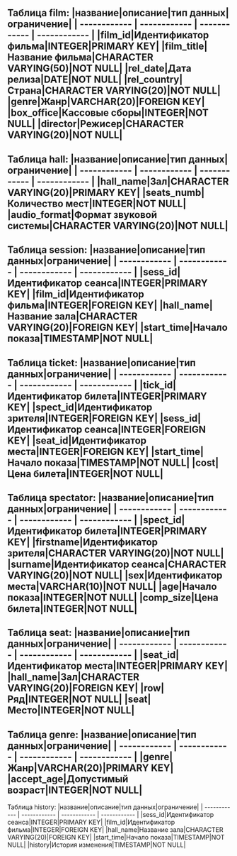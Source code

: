 Таблица film:
|название|описание|тип данных|ограничение|
| ------------ | ------------ | ------------ | ------------ |
|film_id|Идентификатор фильма|INTEGER|PRIMARY KEY|
|film_title|Название фильма|CHARACTER VARYING(50)|NOT NULL|
|rel_date|Дата релиза|DATE|NOT NULL|
|rel_country|Страна|CHARACTER VARYING(20)|NOT NULL|
|genre|Жанр|VARCHAR(20)|FOREIGN KEY|
|box_office|Кассовые сборы|INTEGER|NOT NULL|
|director|Режисер|CHARACTER VARYING(20)|NOT NULL|
---
Таблица hall:
|название|описание|тип данных|ограничение|
| ------------ | ------------ | ------------ | ------------ |
|hall_name|Зал|CHARACTER VARYING(20)|PRIMARY KEY|
|seats_numb|Количество мест|INTEGER|NOT NULL|
|audio_format|Формат звуковой системы|CHARACTER VARYING(20)|NOT NULL|
---
Таблица session:
|название|описание|тип данных|ограничение|
| ------------ | ------------ | ------------ | ------------ |
|sess_id|Идентификатор сеанса|INTEGER|PRIMARY KEY|
|film_id|Идентификатор фильма|INTEGER|FOREIGN KEY|
|hall_name|Название зала|CHARACTER VARYING(20)|FOREIGN KEY|
|start_time|Начало показа|TIMESTAMP|NOT NULL|
---
Таблица ticket:
|название|описание|тип данных|ограничение|
| ------------ | ------------ | ------------ | ------------ |
|tick_id|Идентификатор билета|INTEGER|PRIMARY KEY|
|spect_id|Идентификатор зрителя|INTEGER|FOREIGN KEY|
|sess_id|Идентификатор сеанса|INTEGER|FOREIGN KEY|
|seat_id|Идентификатор места|INTEGER|FOREIGN KEY|
|start_time|Начало показа|TIMESTAMP|NOT NULL|
|cost|Цена билета|INTEGER|NOT NULL|
---
Таблица spectator:
|название|описание|тип данных|ограничение|
| ------------ | ------------ | ------------ | ------------ |
|spect_id|Идентификатор билета|INTEGER|PRIMARY KEY|
|firstname|Идентификатор зрителя|CHARACTER VARYING(20)|NOT NULL|
|surname|Идентификатор сеанса|CHARACTER VARYING(20)|NOT NULL|
|sex|Идентификатор места|VARCHAR(10)|NOT NULL|
|age|Начало показа|INTEGER|NOT NULL|
|comp_size|Цена билета|INTEGER|NOT NULL|
---
Таблица seat:
|название|описание|тип данных|ограничение|
| ------------ | ------------ | ------------ | ------------ |
|seat_id|Идентификатор места|INTEGER|PRIMARY KEY|
|hall_name|Зал|CHARACTER VARYING(20)|FOREIGN KEY|
|row|Ряд|INTEGER|NOT NULL|
|seat|Место|INTEGER|NOT NULL|
---
Таблица genre:
|название|описание|тип данных|ограничение|
| ------------ | ------------ | ------------ | ------------ |
|genre|Жанр|VARCHAR(20)|PRIMARY KEY|
|accept_age|Допустимый возраст|INTEGER|NOT NULL|
---
Таблица history:
|название|описание|тип данных|ограничение|
| ------------ | ------------ | ------------ | ------------ |
|sess_id|Идентификатор сеанса|INTEGER|PRIMARY KEY|
|film_id|Идентификатор фильма|INTEGER|FOREIGN KEY|
|hall_name|Название зала|CHARACTER VARYING(20)|FOREIGN KEY|
|start_time|Начало показа|TIMESTAMP|NOT NULL|
|history|История изменения|TIMESTAMP|NOT NULL|